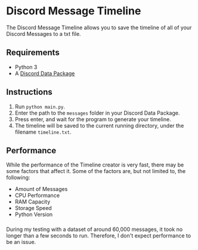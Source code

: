 # Discord Message Timeline
The Discord Message Timeline allows you to save the timeline of all of your Discord Messages to a txt file.

## Requirements
- Python 3
- A [Discord Data Package](https://support.discord.com/hc/en-us/articles/360004957991-Your-Discord-Data-Package)

## Instructions
1. Run `python main.py`.
2. Enter the path to the `messages` folder in your Discord Data Package.
3. Press enter, and wait for the program to generate your timeline.
4. The timeline will be saved to the current running directory, under the filename `timeline.txt`.

## Performance
While the performance of the Timeline creator is very fast, there may be some factors that affect it. Some of the factors are, but not limited to, the following:
- Amount of Messages
- CPU Performance
- RAM Capacity
- Storage Speed
- Python Version
###
During my testing with a dataset of around 60,000 messages, it took no longer than a few seconds to run. Therefore, I don't expect performance to be an issue.
